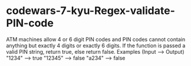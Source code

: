 # codewars-7-kyu-Regex-validate-PIN-code
ATM machines allow 4 or 6 digit PIN codes and PIN codes cannot contain anything but exactly 4 digits or exactly 6 digits.  If the function is passed a valid PIN string, return true, else return false.  Examples (Input --> Output) "1234"   -->  true "12345"  -->  false "a234"   -->  false

